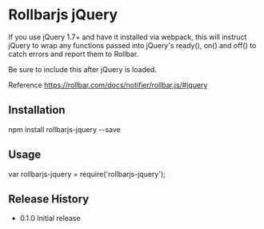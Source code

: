 Rollbarjs jQuery
=========

If you use jQuery 1.7+ and have it installed via webpack, this will instruct jQuery to wrap any functions passed into jQuery's ready(), on() and off() to catch errors and report them to Rollbar. 

Be sure to include this after jQuery is loaded.

Reference https://rollbar.com/docs/notifier/rollbar.js/#jquery

## Installation

  npm install rollbarjs-jquery --save

## Usage

  var rollbarjs-jquery = require('rollbarjs-jquery');

## Release History

* 0.1.0 Initial release